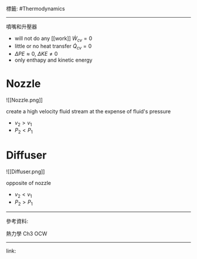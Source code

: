 標籤: #Thermodynamics 

---

噴嘴和升壓器

- will not do any [[work]] $\dot{ W }_{ cv } = 0$
- little or no heat transfer $\dot{ Q }_{ cv } = 0$
- $\Delta PE \approx 0$, $\Delta KE \neq 0$
- only enthapy and kinetic energy

# Nozzle

![[Nozzle.png]]

create a high velocity fluid stream at the expense of fluid's pressure

- $v_2 > v_1$
- $P_2 < P_1$

# Diffuser

![[Diffuser.png]]

opposite of nozzle

- $v_2 < v_1$
- $P_2 > P_1$

---

參考資料:

熱力學 Ch3 OCW

---

link:

